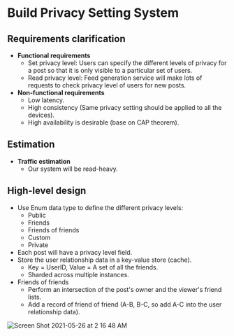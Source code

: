 # Build Privacy Setting System

## Requirements clarification
- **Functional requirements**
   - Set privacy level: Users can specify the different levels of privacy for a post so that it is only visible to a particular set of users.
   - Read privacy level: Feed generation service will make lots of requests to check privacy level of users for new posts.
- **Non-functional requirements**
   - Low latency.
   - High consistency (Same privacy setting should be applied to all the devices).
   - High availability is desirable (base on CAP theorem).

## Estimation
- **Traffic estimation**
   - Our system will be read-heavy.

## High-level design
- Use Enum data type to define the different privacy levels:
   - Public
   - Friends
   - Friends of friends
   - Custom
   - Private
- Each post will have a privacy level field.
- Store the user relationship data in a key-value store (cache).
   - Key = UserID, Value = A set of all the friends.
   - Sharded across multiple instances.
- Friends of friends
   - Perform an intersection of the post's owner and the viewer's friend lists.
   - Add a record of friend of friend (A-B, B-C, so add A-C into the user relationship data).

![Screen Shot 2021-05-26 at 2 16 48 AM](https://user-images.githubusercontent.com/8989447/119626473-7e007480-bdc8-11eb-8bc6-ab0954808024.png)



